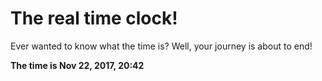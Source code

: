 # The real time clock!

Ever wanted to know what the time is? Well, your journey is about to end!

**The time is Nov 22, 2017, 20:42**